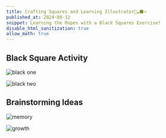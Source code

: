 ```yaml
---
title: Crafting Squares and Learning Illustrator🌱☁️⬛⭐
published_at: 2024-08-12
snippet: Learning the Ropes with a Black Squares Exercise!
disable_html_sanitization: true
allow_math: true
---
```


## Black Square Activity
![black one](process.jpeg)

![black two](squares.jpeg)

## Brainstorming Ideas
![memory](memory.png)

![growth](growth.png)